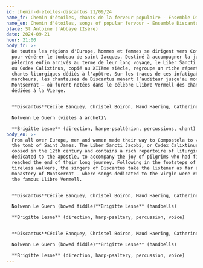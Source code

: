 ```yaml
---
id: chemin-d-etoiles-discantus 21/09/24
name_fr: Chemin d'étoiles, chants de la ferveur populaire - Ensemble Discantus
name_en: Chemin d'étoiles, songs of popular fervour - Ensemble Discantus
place: St Antoine l'Abbaye (Isère)
date: 2024-09-21
hour: 21:00
body_fr: >-
  De toutes les régions d'Europe, hommes et femmes se dirigent vers Compostelle
  pour vénérer le tombeau de saint Jacques. Destiné à accompagner la joie des
  pèlerins enfin arrivés au terme de leur long voyage, le Liber Sancti Jacobi,
  ou Codex Calixtinus, copié au XIIème siècle, regroupe un riche répertoire de
  chants liturgiques dédiés à l'apôtre. Sur les traces de ces infatigables
  marcheurs, les chanteuses de Discantus mènent l’auditeur jusqu'au monastère de
  Montserrat – où furent notées dans le célèbre Llibre Vermell des chansons
  dédiées à la Vierge.


  **Discantus**Cécile Banquey, Christel Boiron, Maud Haering, Catherine Sergent (chant et cloches à main)\

  Nolwenn Le Guern (vièles à archet)\

  **Brigitte Lesne** (direction, harpe-psaltérion, percussions, chant)
body_en: >-
  From all over Europe, men and women made their way to Compostela to venerate
  the tomb of Saint James. The Liber Sancti Jacobi, or Codex Calixtinus, was
  copied in the 12th century and contains a rich repertoire of liturgical chants
  dedicated to the apostle, to accompany the joy of pilgrims who had finally
  reached the end of their long journey. Following in the footsteps of these
  tireless walkers, the singers of Discantus take the listener as far as the
  monastery of Montserrat - where songs dedicated to the Virgin were recorded in
  the famous Llibre Vermell.


  **Discantus**Cécile Banquey, Christel Boiron, Maud Haering, Catherine Sergent ( voice and handbells) **Nolwenn Le Guern (voice and handbells)** Nolwenn Le Guern (voice and handbells) **Nolwenn Le Guern (voice and handbells)** Nolwenn Le Guern (voice and handbells)

  Nolwenn Le Guern (bowed fiddle)**Brigitte Lesne** (handbells)

  **Brigitte Lesne** (direction, harp-psaltery, percussion, voice)


  **Discantus**Cécile Banquey, Christel Boiron, Maud Haering, Catherine Sergent (voice and handbells)\

  Nolwenn Le Guern (bowed fiddle)**Brigitte Lesne** (handbells)

  **Brigitte Lesne** (direction, harp-psaltery, percussion, voice)
---
```

